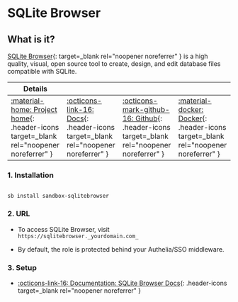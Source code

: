 # SQLite Browser

## What is it?

[SQLite Browser](https://sqlitebrowser.org/){: target=_blank rel="noopener noreferrer" } is a high quality, visual, open source tool to create, design, and edit database files compatible with SQLite.

| Details     |             |             |             |
|-------------|-------------|-------------|-------------|
| [:material-home: Project home](https://sqlitebrowser.org/){: .header-icons target=_blank rel="noopener noreferrer" } | [:octicons-link-16: Docs](https://github.com/sqlitebrowser/sqlitebrowser/wiki){: .header-icons target=_blank rel="noopener noreferrer" } | [:octicons-mark-github-16: Github](https://github.com/sqlitebrowser/sqlitebrowser){: .header-icons target=_blank rel="noopener noreferrer" } | [:material-docker: Docker](https://hub.docker.com/r/linuxserver/sqlitebrowser){: .header-icons target=_blank rel="noopener noreferrer" }|

### 1. Installation

``` shell

sb install sandbox-sqlitebrowser

```

### 2. URL

- To access SQLite Browser, visit `https://sqlitebrowser._yourdomain.com_`

- By default, the role is protected behind your Authelia/SSO middleware.

### 3. Setup

- [:octicons-link-16: Documentation: SQLite Browser Docs](https://github.com/sqlitebrowser/sqlitebrowser/wiki){: .header-icons target=_blank rel="noopener noreferrer" }
